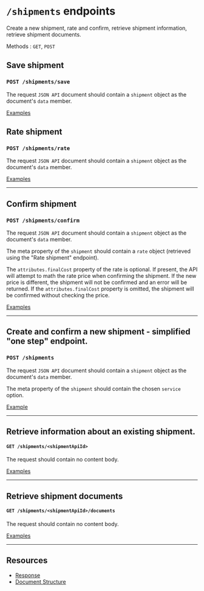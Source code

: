 # `/shipments` endpoints

Create a new shipment, rate and confirm, retrieve shipment information, retrieve shipment documents.

Methods : `GET`, `POST`

## Save shipment
### `POST /shipments/save`

The request `JSON API` document should contain a `shipment` object as the document's `data` member.

[Examples](/docs/Endpoints/Shipments/ExamplesSave.md)

## Rate shipment
### `POST /shipments/rate`

The request `JSON API` document should contain a `shipment` object as the document's `data` member.

[Examples](/docs/Endpoints/Shipments/ExamplesRate.md)

---

## Confirm shipment
### `POST /shipments/confirm`

The request `JSON API` document should contain a `shipment` object as the document's `data` member.

The meta property of the `shipment` should contain a `rate` object (retrieved using the "Rate shipment" endpoint).

The `attributes.finalCost` property of the rate is optional. If present, the API will attempt to math the rate price when confirming the shipment.
If the new price is different, the shipment will not be confirmed and an error will be returned.
If the `attributes.finalCost` property is omitted, the shipment will be confirmed without checking the price.

[Examples](/docs/Endpoints/Shipments/ExamplesConfirm.md)

---

## Create and confirm a new shipment - simplified "one step" endpoint.
### `POST /shipments`

The request `JSON API` document should contain a `shipment` object as the document's `data` member.

The meta property of the `shipment` should contain the chosen `service` option.

[Example](/docs/Endpoints/Shipments/ExamplesSimple.md)

---

## Retrieve information about an existing shipment.
#### `GET /shipments/<shipmentApiId>`

The request should contain no content body.

[Examples](/docs/Endpoints/Shipments/ExamplesRetrieveShipment.md)

---

## Retrieve shipment documents
#### `GET /shipments/<shipmentApiId>/documents`

The request should contain no content body.

[Examples](/docs/Endpoints/Shipments/ExamplesRetrieveDocuments.md)

---

## Resources

* [Response](/docs/Endpoints/Shipments/Response.md)
* [Document Structure](/docs/Endpoints/Shipments/DocumentStructure.md)
